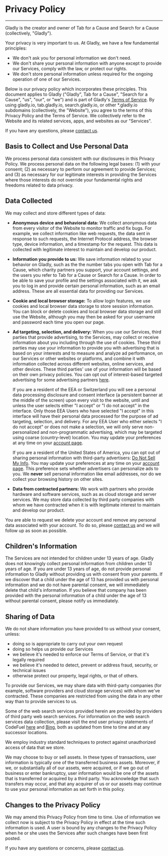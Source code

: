 Privacy Policy
==============

* * *

Gladly is the creator and owner of Tab for a Cause and Search for a Cause (collectively, "Gladly").

Your privacy is very important to us. At Gladly, we have a few fundamental principles:

*   We don't ask you for personal information we don't need.
*   We don't share your personal information with anyone except to provide our Services, comply with the law, or protect our rights.
*   We don't store personal information unless required for the ongoing operation of one of our Services.

Below is our privacy policy which incorporates these principles. This document applies to Gladly ("Gladly", Tab for a Cause", "Search for a Cause", "us", "our", or "we") and is part of Gladly's [Terms of Service](https://tab.gladly.io/terms/). By using gladly.io, tab.gladly.io, search.gladly.io, or other \*.gladly.io subdomains (collectively, the "Website"), you agree to the terms of this Privacy Policy and the Terms of Service. We collectively refer to the Website and its related services, apps, and websites as our "Services".

If you have any questions, please [contact us](https://tab.gladly.io/contact/).

Basis to Collect and Use Personal Data
--------------------------------------

We process personal data consistent with our disclosures in this Privacy Policy. We process personal data on the following legal bases: (1) with your consent; (2) as necessary to perform our agreement to provide Services; and (3) as necessary for our legitimate interests in providing the Services where those interests do not override your fundamental rights and freedoms related to data privacy.

Data Collected
--------------

We may collect and store different types of data:

*   **Anonymous device and behavioral data:** We collect anonymous data from every visitor of the Website to monitor traffic and fix bugs. For example, we collect information like web requests, the data sent in response to such requests, the Internet Protocol address, the browser type, device information, and a timestamp for the request. This data is collected with legitimate interest to maintain and develop our product.
*   **Information you provide to us:** We save information related to your behavior on Gladly, such as the the number tabs you open with Tab for a Cause, which charity partners you support, your account settings, and the users you refer to Tab for a Cause or Search for a Cause. In order to be able to save your profile and the settings associated with it, we ask you to log in and provide certain personal information, such as an email address. These are all essential data for providing our Services.
*   **Cookie and local browser storage:** To allow login features, we use cookies and local browser data storage to store session information. You can block or delete cookies and local browser data storage and still use the Website, although you may then be asked for your username and password each time you open our page.
*   **Ad targeting, selection, and delivery:** When you use our Services, third parties that provide advertising, to the Services, may collect or receive information about you including through the use of cookies. These third parties may use your information to provide you with advertising that is based on your interests and to measure and analyze ad performance, on our Services or other websites or platforms, and combine it with information collected across different websites, online services, and other devices. These third parties' use of your information will be based on their own privacy policies. You can opt out of interest-based targeted advertising for some advertising partners [here](http://optout.networkadvertising.org/).
    
    If you are a resident of the EEA or Switzerland you will see a personal data processing disclosure and consent interface (a persistent banner at the middle of the screen) upon every visit to the website, until and unless the user selects either "I accept" or "I do not accept" in the interface. Only those EEA Users who have selected "I accept" in this interface will have their personal data processed for the purpose of ad targeting, selection, and delivery. For any EEA User who either selects "I do not accept" or does not make a selection, we will only serve non-personalized and non-programmatic advertising, which may be targeted using coarse (country-level) location. You may update your preferences at any time on your [account page](https://tab.gladly.io/newtab/account/).
    
    If you are a resident of the United States of America, you can opt out of sharing personal information with third-party advertisers: [Do Not Sell My Info](https://tab.gladly.io/newtab/account/). You may update your preferences at any time on your [account page](https://tab.gladly.io/newtab/account/). This preference sets whether advertisers can personalize ads to you. We **never** sell personal information like email addresses, nor do we collect your browsing history on other sites.
    
*   **Data from contracted partners:** We work with partners who provide hardware and software services, such as as cloud storage and server services. We may store data collected by third party companies with whom we have contracted when it is with legitimate interest to maintain and develop our product.

You are able to request we delete your account and remove any personal data associated with your account. To do so, please [contact us](https://tab.gladly.io/contact/) and we will follow up as soon as possible.

Children's Information
----------------------

The Services are not intended for children under 13 years of age. Gladly does not knowingly collect personal information from children under 13 years of age. If you are under 13 years of age, do not provide personal information to Gladly without providing us with consent from your parents. If we discover that a child under the age of 13 has provided us with personal information and we do not have parental consent, we will immediately delete that child's information. If you believe that company has been provided with the personal information of a child under the age of 13 without parental consent, please notify us immediately.

Sharing of Data
---------------

We do not share information you have provided to us without your consent, unless:

*   doing so is appropriate to carry out your own request
*   doing so helps us provide our Services
*   we believe it's needed to enforce our Terms of Service, or that it's legally required
*   we believe it's needed to detect, prevent or address fraud, security, or technical issues
*   otherwise protect our property, legal rights, or that of others.

To provide our Services, we may share data with third-party companies (for example, software providers and cloud storage services) with whom we've contracted. These companies are restricted from using the data in any other way than to provide services to us.

Some of the web search services provided herein are provided by providers of third party web search services. For information on the web search services data collection, please visit the end user privacy statements of CodeFuel [here](https://www.codefuel.com/legal/end_user_privacy_policy/) and [Bing](https://privacy.microsoft.com/en-us/privacystatement), both as updated from time to time and at any successor locations.

We employ industry standard techniques to protect against unauthorized access of data that we store.

We may choose to buy or sell assets. In these types of transactions, user information is typically one of the transferred business assets. Moreover, if we, or substantially all of our assets, were acquired, or if we go out of business or enter bankruptcy, user information would be one of the assets that is transferred or acquired by a third party. You acknowledge that such transfers may occur, and that any acquirer of us or our assets may continue to use your personal information as set forth in this policy.

Changes to the Privacy Policy
-----------------------------

We may amend this Privacy Policy from time to time. Use of information we collect now is subject to the Privacy Policy in effect at the time such information is used. A user is bound by any changes to the Privacy Policy when he or she uses the Services after such changes have been first posted.

If you have any questions or concerns, please [contact us](https://tab.gladly.io/contact/).